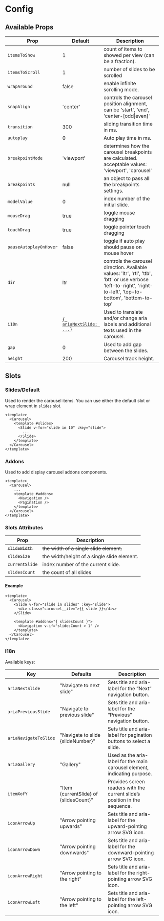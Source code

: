 # Config

## Available Props

| Prop                   | Default                          | Description                                                                                                                                                                           |
| ---------------------- | -------------------------------- | ------------------------------------------------------------------------------------------------------------------------------------------------------------------------------------- |
| `itemsToShow`          | 1                                | count of items to showed per view (can be a fraction).                                                                                                                                |
| `itemsToScroll`        | 1                                | number of slides to be scrolled                                                                                                                                                       |
| `wrapAround`           | false                            | enable infinite scrolling mode.                                                                                                                                                       |
| `snapAlign`            | 'center'                         | controls the carousel position alignment, can be 'start', 'end', 'center-[odd\|even]'                                                                                                 |
| `transition`           | 300                              | sliding transition time in ms.                                                                                                                                                        |
| `autoplay`             | 0                                | Auto play time in ms.                                                                                                                                                                 |
| `breakpointMode`       | 'viewport'                       | determines how the carousel breakpoints are calculated. acceptable values: 'viewport', 'carousel' <Badge text="0.5.0"/>                                                               |
| `breakpoints`          | null                             | an object to pass all the breakpoints settings.                                                                                                                                       |
| `modelValue`           | 0                                | index number of the initial slide. <Badge text="0.1.20"/>                                                                                                                             |
| `mouseDrag`            | true                             | toggle mouse dragging <Badge text="0.1.23"/>                                                                                                                                          |
| `touchDrag`            | true                             | toggle pointer touch dragging <Badge text="0.1.23"/>                                                                                                                                  |
| `pauseAutoplayOnHover` | false                            | toggle if auto play should pause on mouse hover <Badge text="0.1.25"/>                                                                                                                |
| `dir`                  | ltr                              | controls the carousel direction. Available values: 'ltr', 'rtl', 'ttb', 'btt' or use verbose 'left-to-right', 'right-to-left', 'top-to-bottom', 'bottom-to-top' <Badge text="0.7.0"/> |
| `i18n`                 | [`{ ariaNextSlide: ...}`](#i18n) | Used to translate and/or change aria labels and additional texts used in the carousel. <Badge text="0.3.1"/>                                                                          |
| `gap`                  | 0                                | Used to add gap between the slides. <Badge text="0.6.0"/>                                                                                                                             |
| `height`               | 200                              | Carousel track height. <Badge text="0.7.0"/>                                                                                                                                          |


## Slots

### Slides/Default

Used to render the carousel items. You can use either the default slot or wrap element in `slides` slot.

```vue
<template>
  <Carousel>
    <template #slides>
      <Slide v-for="slide in 10" :key="slide">
        ...
      </Slide>
    </template>
  </Carousel>
</template>
```

### Addons

Used to add display carousel addons components.

```vue
<template>
  <Carousel>
    ...
    <template #addons>
      <Navigation />
      <Pagination />
    </template>
  </Carousel>
</template>
```

### Slots Attributes

| Prop             | Description                                                                                 |
| ---------------- | ------------------------------------------------------------------------------------------- |
| ~~`slideWidth`~~ | ~~the width of a single slide element.~~  <Badge type="danger" text="Rename to slideSize"/> |
| `slideSize`      | the width/height of a single slide element.                                                 |
| `currentSlide`   | index number of the current slide.                                                          |
| `slidesCount`    | the count of all slides                                                                     |

#### Example

```vue {7,8,9}
<template>
  <Carousel>
    <Slide v-for="slide in slides" :key="slide">
      <div class="carousel__item">{{ slide }}</div>
    </Slide>
  
    <template #addons="{ slidesCount }">
      <Navigation v-if="slidesCount > 1" />
    </template>
  </Carousel>
</template>
```

### I18n

Available keys:

| Key                   | Defaults                               | Description                                                                |
| --------------------- | -------------------------------------- | -------------------------------------------------------------------------- |
| `ariaNextSlide`       | "Navigate to next slide"               | Sets title and aria-label for the “Next” navigation button.                |
| `ariaPreviousSlide`   | "Navigate to previous slide"           | Sets title and aria-label for the “Previous” navigation button.            |
| `ariaNavigateToSlide` | "Navigate to slide {slideNumber}"      | Sets title and aria-label for pagination buttons to select a slide.        |
| `ariaGallery`         | "Gallery"                              | Used as the aria-label for the main carousel element, indicating purpose.  |
| `itemXofY`            | "Item {currentSlide} of {slidesCount}" | Provides screen readers with the current slide’s position in the sequence. |
| `iconArrowUp`         | "Arrow pointing upwards"               | Sets title and aria-label for the upward-pointing arrow SVG icon.          |
| `iconArrowDown`       | "Arrow pointing downwards"             | Sets title and aria-label for the downward-pointing arrow SVG icon.        |
| `iconArrowRight`      | "Arrow pointing to the right"          | Sets title and aria-label for the right-pointing arrow SVG icon.           |
| `iconArrowLeft`       | "Arrow pointing to the left"           | Sets title and aria-label for the left-pointing arrow SVG icon.            |
